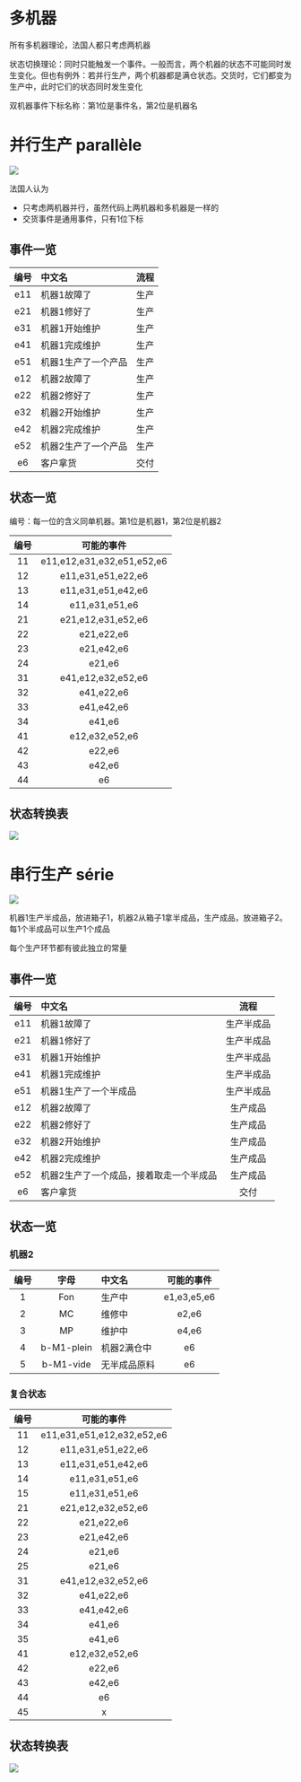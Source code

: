 # 多机器

所有多机器理论，法国人都只考虑两机器

状态切换理论：同时只能触发一个事件。一般而言，两个机器的状态不可能同时发生变化。但也有例外：若并行生产，两个机器都是满仓状态。交货时，它们都变为生产中，此时它们的状态同时发生变化

双机器事件下标名称：第1位是事件名，第2位是机器名

# 并行生产 parallèle

![](img/并联.jpg)

法国人认为

- 只考虑两机器并行，虽然代码上两机器和多机器是一样的
- 交货事件是通用事件，只有1位下标

## 事件一览

| 编号  | 中文名              | 流程  |
| :---: | :------------------ | :---: |
|  e11  | 机器1故障了         | 生产  |
|  e21  | 机器1修好了         | 生产  |
|  e31  | 机器1开始维护       | 生产  |
|  e41  | 机器1完成维护       | 生产  |
|  e51  | 机器1生产了一个产品 | 生产  |
|  e12  | 机器2故障了         | 生产  |
|  e22  | 机器2修好了         | 生产  |
|  e32  | 机器2开始维护       | 生产  |
|  e42  | 机器2完成维护       | 生产  |
|  e52  | 机器2生产了一个产品 | 生产  |
|  e6   | 客户拿货            | 交付  |

## 状态一览

编号：每一位的含义同单机器。第1位是机器1，第2位是机器2

| 编号  |         可能的事件         |
| :---: | :------------------------: |
|  11   | e11,e12,e31,e32,e51,e52,e6 |
|  12   |     e11,e31,e51,e22,e6     |
|  13   |     e11,e31,e51,e42,e6     |
|  14   |       e11,e31,e51,e6       |
|  21   |     e21,e12,e31,e52,e6     |
|  22   |         e21,e22,e6         |
|  23   |         e21,e42,e6         |
|  24   |           e21,e6           |
|  31   |     e41,e12,e32,e52,e6     |
|  32   |         e41,e22,e6         |
|  33   |         e41,e42,e6         |
|  34   |           e41,e6           |
|  41   |       e12,e32,e52,e6       |
|  42   |           e22,e6           |
|  43   |           e42,e6           |
|  44   |             e6             |

## 状态转换表

![](img/状态转换表-彩色-并联.jpg)

# 串行生产 série

![](img/串联.jpg)

机器1生产半成品，放进箱子1，机器2从箱子1拿半成品，生产成品，放进箱子2。每1个半成品可以生产1个成品

每个生产环节都有彼此独立的常量

## 事件一览

| 编号  | 中文名                                  |    流程    |
| :---: | :-------------------------------------- | :--------: |
|  e11  | 机器1故障了                             | 生产半成品 |
|  e21  | 机器1修好了                             | 生产半成品 |
|  e31  | 机器1开始维护                           | 生产半成品 |
|  e41  | 机器1完成维护                           | 生产半成品 |
|  e51  | 机器1生产了一个半成品                   | 生产半成品 |
|  e12  | 机器2故障了                             |  生产成品  |
|  e22  | 机器2修好了                             |  生产成品  |
|  e32  | 机器2开始维护                           |  生产成品  |
|  e42  | 机器2完成维护                           |  生产成品  |
|  e52  | 机器2生产了一个成品，接着取走一个半成品 |  生产成品  |
|  e6   | 客户拿货                                |    交付    |

## 状态一览

### 机器2

| 编号  |    字母    | 中文名       | 可能的事件  |
| :---: | :--------: | :----------- | :---------: |
|   1   |    Fon     | 生产中       | e1,e3,e5,e6 |
|   2   |     MC     | 维修中       |    e2,e6    |
|   3   |     MP     | 维护中       |    e4,e6    |
|   4   | b-M1-plein | 机器2满仓中  |     e6      |
|   5   | b-M1-vide  | 无半成品原料 |     e6      |

### 复合状态

| 编号  |         可能的事件         |
| :---: | :------------------------: |
|  11   | e11,e31,e51,e12,e32,e52,e6 |
|  12   |     e11,e31,e51,e22,e6     |
|  13   |     e11,e31,e51,e42,e6     |
|  14   |       e11,e31,e51,e6       |
|  15   |       e11,e31,e51,e6       |
|  21   |     e21,e12,e32,e52,e6     |
|  22   |         e21,e22,e6         |
|  23   |         e21,e42,e6         |
|  24   |           e21,e6           |
|  25   |           e21,e6           |
|  31   |     e41,e12,e32,e52,e6     |
|  32   |         e41,e22,e6         |
|  33   |         e41,e42,e6         |
|  34   |           e41,e6           |
|  35   |           e41,e6           |
|  41   |       e12,e32,e52,e6       |
|  42   |           e22,e6           |
|  43   |           e42,e6           |
|  44   |             e6             |
|  45   |             x              |

## 状态转换表

![](img/状态转换表-彩色-串联.jpg)
